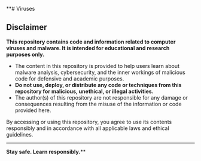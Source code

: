 **# Viruses

## Disclaimer

**This repository contains code and information related to computer viruses and malware. It is intended for educational and research purposes only.**

- The content in this repository is provided to help users learn about malware analysis, cybersecurity, and the inner workings of malicious code for defensive and academic purposes.
- **Do not use, deploy, or distribute any code or techniques from this repository for malicious, unethical, or illegal activities.**
- The author(s) of this repository are not responsible for any damage or consequences resulting from the misuse of the information or code provided here.

By accessing or using this repository, you agree to use its contents responsibly and in accordance with all applicable laws and ethical guidelines.

---

**Stay safe. Learn responsibly.****
